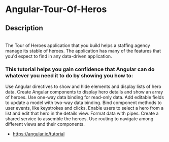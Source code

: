 # Angular-Tour-Of-Heros

## Description
<br>
The Tour of Heroes application that you build helps a staffing agency manage its stable of heroes. The application has many of the features that you'd expect to find in any data-driven application.

### This tutorial helps you gain confidence that Angular can do whatever you need it to do by showing you how to:

Use Angular directives to show and hide elements and display lists of hero data.
Create Angular components to display hero details and show an array of heroes.
Use one-way data binding for read-only data.
Add editable fields to update a model with two-way data binding.
Bind component methods to user events, like keystrokes and clicks.
Enable users to select a hero from a list and edit that hero in the details view.
Format data with pipes.
Create a shared service to assemble the heroes.
Use routing to navigate among different views and their components.
- https://angular.io/tutorial  
